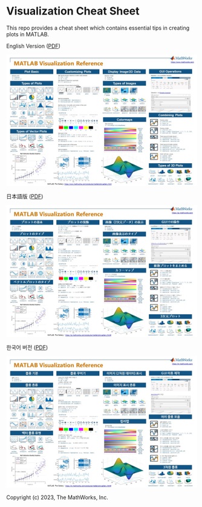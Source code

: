 # Visualization Cheat Sheet


​​This repo provides a cheat sheet which contains essential tips in creating plots in MATLAB.​ 


English Version ([PDF](PDF/One_Page_Slide_MATLAB_Visualization_Reference_EN.pdf))

![English Version](images/One_Page_Slide_MATLAB_Visualization_Reference_EN.jpg)


日本語版 ([PDF](PDF/One_Page_Slide_MATLAB_Visualization_Reference_JP.pdf))

![Japanese Version](images/One_Page_Slide_MATLAB_Visualization_Reference_JP.jpg)


한국어 버전 ([PDF](PDF/One_Page_Slide_MATLAB_Visualization_Reference_KR.pdf))

![Korean Version](images/One_Page_Slide_MATLAB_Visualization_Reference_KR.jpg)


Copyright (c) 2023, The MathWorks, Inc.
